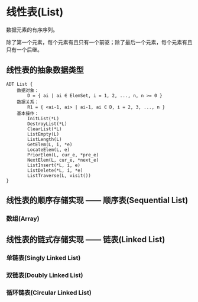 # 线性表(List)

数据元素的有序序列。

除了第一个元素，每个元素有且只有一个前驱；除了最后一个元素，每个元素有且只有一个后继。

## 线性表的抽象数据类型

```
ADT List {
    数据对象：
        D = { ai | ai ∈ ElemSet, i = 1, 2, ..., n, n >= 0 }
    数据关系：
        R1 = { <ai-1, ai> | ai-1, ai ∈ D, i = 2, 3, ..., n }
    基本操作：
        InitList(*L)
        DestroyList(*L)
        ClearList(*L)
        ListEmpty(L)
        ListLength(L)
        GetElem(L, i, *e)
        LocateElem(L, e)
        PriorElem(L, cur_e, *pre_e)
        NextElem(L, cur_e, *next_e)
        ListInsert(*L, i, e)
        ListDelete(*L, i, *e)
        ListTraverse(L, visit())
}
```

## 线性表的顺序存储实现 —— 顺序表(Sequential List)

### 数组(Array)

## 线性表的链式存储实现 —— 链表(Linked List)

### 单链表(Singly Linked List)

### 双链表(Doubly Linked List)

### 循环链表(Circular Linked List)
